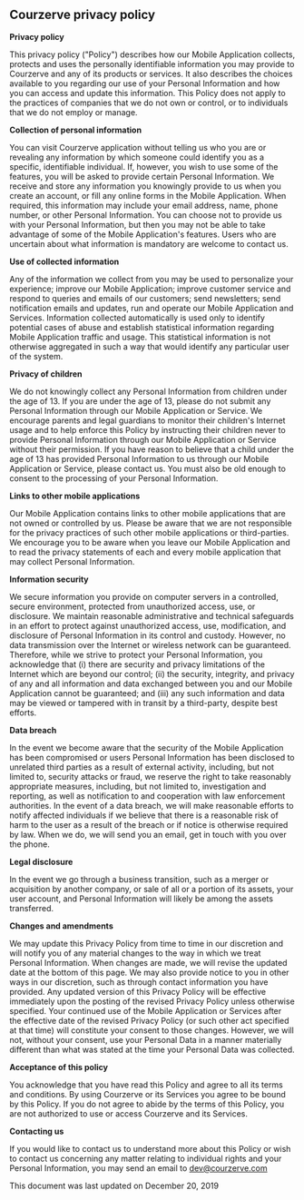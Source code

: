 <h2><b>Courzerve privacy policy</b></h2>

<!-- link to live site https://omaremam.github.io/courzerve-privacypolicy/ --> 

<b>Privacy policy</b> 

This privacy policy ("Policy") describes how our Mobile Application collects, protects and uses the personally identifiable information you may provide to Courzerve and any of its products or services. It also describes the choices available to you regarding our use of your Personal Information and how you can access and update this information. This Policy does not apply to the practices of companies that we do not own or control, or to individuals that we do not employ or manage. 

<b>Collection of personal information</b> 

You can visit Courzerve application without telling us who you are or revealing any information by which someone could identify you as a specific, identifiable individual. If, however, you wish to use some of the features, you will be asked to provide certain Personal Information. We receive and store any information you knowingly provide to us when you create an account, or fill any online forms in the Mobile Application. When required, this information may include your email address, name, phone number, or other Personal Information. You can choose not to provide us with your Personal Information, but then you may not be able to take advantage of some of the Mobile Application's features. Users who are uncertain about what information is mandatory are welcome to contact us. 

<b>Use of collected information</b> 

Any of the information we collect from you may be used to personalize your experience; improve our Mobile Application; improve customer service and respond to queries and emails of our customers; send newsletters; send notification emails and updates, run and operate our Mobile Application and Services. Information collected automatically is used only to identify potential cases of abuse and establish statistical information regarding Mobile Application traffic and usage. This statistical information is not otherwise aggregated in such a way that would identify any particular user of the system. 

<b>Privacy of children</b> 

We do not knowingly collect any Personal Information from children under the age of 13. If you are under the age of 13, please do not submit any Personal Information through our Mobile Application or Service. We encourage parents and legal guardians to monitor their children's Internet usage and to help enforce this Policy by instructing their children never to provide Personal Information through our Mobile Application or Service without their permission. If you have reason to believe that a child under the age of 13 has provided Personal Information to us through our Mobile Application or Service, please contact us. You must also be old enough to consent to the processing of your Personal Information. 

<b>Links to other mobile applications</b> 

Our Mobile Application contains links to other mobile applications that are not owned or controlled by us. Please be aware that we are not responsible for the privacy practices of such other mobile applications or third-parties. We encourage you to be aware when you leave our Mobile Application and to read the privacy statements of each and every mobile application that may collect Personal Information. 

<b>Information security</b> 

We secure information you provide on computer servers in a controlled, secure environment, protected from unauthorized access, use, or disclosure. We maintain reasonable administrative and technical safeguards in an effort to protect against unauthorized access, use, modification, and disclosure of Personal Information in its control and custody. However, no data transmission over the Internet or wireless network can be guaranteed. Therefore, while we strive to protect your Personal Information, you acknowledge that (i) there are security and privacy limitations of the Internet which are beyond our control; (ii) the security, integrity, and privacy of any and all information and data exchanged between you and our Mobile Application cannot be guaranteed; and (iii) any such information and data may be viewed or tampered with in transit by a third-party, despite best efforts. 

<b>Data breach</b> 

In the event we become aware that the security of the Mobile Application has been compromised or users Personal Information has been disclosed to unrelated third parties as a result of external activity, including, but not limited to, security attacks or fraud, we reserve the right to take reasonably appropriate measures, including, but not limited to, investigation and reporting, as well as notification to and cooperation with law enforcement authorities. In the event of a data breach, we will make reasonable efforts to notify affected individuals if we believe that there is a reasonable risk of harm to the user as a result of the breach or if notice is otherwise required by law. When we do, we will send you an email, get in touch with you over the phone. 

<b>Legal disclosure</b> 

In the event we go through a business transition, such as a merger or acquisition by another company, or sale of all or a portion of its assets, your user account, and Personal Information will likely be among the assets transferred. 

<b>Changes and amendments</b> 

We may update this Privacy Policy from time to time in our discretion and will notify you of any material changes to the way in which we treat Personal Information. When changes are made, we will revise the updated date at the bottom of this page. We may also provide notice to you in other ways in our discretion, such as through contact information you have provided. Any updated version of this Privacy Policy will be effective immediately upon the posting of the revised Privacy Policy unless otherwise specified. Your continued use of the Mobile Application or Services after the effective date of the revised Privacy Policy (or such other act specified at that time) will constitute your consent to those changes. However, we will not, without your consent, use your Personal Data in a manner materially different than what was stated at the time your Personal Data was collected. 

<b>Acceptance of this policy</b> 

You acknowledge that you have read this Policy and agree to all its terms and conditions. By using Courzerve or its Services you agree to be bound by this Policy. If you do not agree to abide by the terms of this Policy, you are not authorized to use or access Courzerve and its Services. 

<b>Contacting us</b> 

If you would like to contact us to understand more about this Policy or wish to contact us concerning any matter relating to individual rights and your Personal Information, you may send an email to dev@courzerve.com 

This document was last updated on December 20, 2019 
